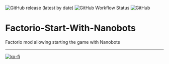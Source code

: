 ![GitHub release (latest by date)](https://img.shields.io/github/v/release/Porkchop13/Factorio-Start-With-Nanobots)
![GitHub Workflow Status](https://img.shields.io/github/workflow/status/Porkchop13/Factorio-Start-With-Nanobots/Lint?label=lint)
![GitHub](https://img.shields.io/github/license/Porkchop13/Factorio-Start-With-Nanobots)

# Factorio-Start-With-Nanobots

Factorio mod allowing starting the game with Nanobots

---

[![ko-fi](https://ko-fi.com/img/githubbutton_sm.svg)](https://ko-fi.com/Q5Q3BKJE8)
